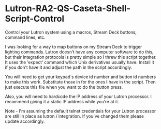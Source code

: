 # Lutron-RA2-QS-Caseta-Shell-Script-Control
Control your Lutron system using a macros, Stream Deck buttons, command lines, etc.

I was looking for a way to map buttons on my Stream Deck to trigger lighting commands.  Lutron doesn't have any computer software to do this, but their integration protocols is pretty simple so I threw this script together.  It uses the 'expect' command which Unix derivatives usually have.  Install it if you don't have it and adjust the path in the script accordingly.

You will need to get your keypad's device id number and button id numbers to make this work.  Substitute those in for the ones I have in the script.  Then just execute this file when you want to do the button press.

Also, you will need to hardcode the IP address of your Lutron processor.  I recommend giving it a static IP address while you're at it.

Note - I'm assuming the default telnet credentials for your Lutron processor are still in place as lutron / integration.  If you've changed them please update accordingly.
